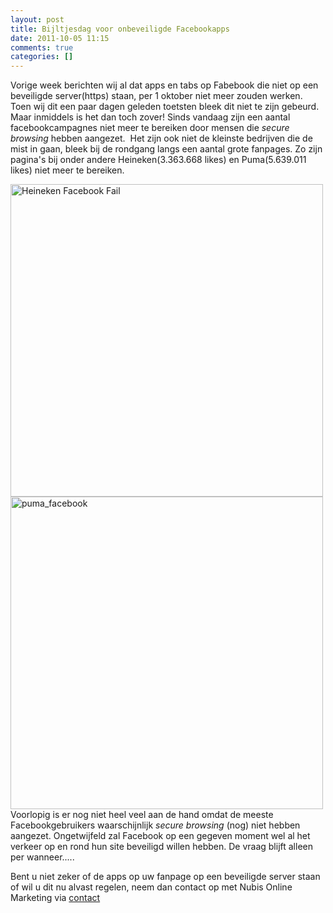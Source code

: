 ```yaml
---
layout: post
title: Bijltjesdag voor onbeveiligde Facebookapps
date: 2011-10-05 11:15
comments: true
categories: []
---
```

Vorige week berichten wij al dat apps en tabs op Fabebook die niet op een beveiligde server(https) staan, per 1 oktober niet meer zouden werken. Toen wij dit een paar dagen geleden toetsten bleek dit niet te zijn gebeurd. Maar inmiddels is het dan toch zover! Sinds vandaag zijn een aantal facebookcampagnes niet meer te bereiken door mensen die <em>secure browsing</em> hebben aangezet.  Het zijn ook niet de kleinste bedrijven die de mist in gaan, bleek bij de rondgang langs een aantal grote fanpages. Zo zijn pagina's bij onder andere Heineken(3.363.668 likes) en Puma(5.639.011 likes) niet meer te bereiken.

&#x20;<img class="aligncenter wp-image-966" title="heineken_fb" src="http://www.nubisonline.nl/wp-content/uploads/2011/10/heineken_fb.png" alt="Heineken Facebook Fail" width="500" /><a href="http://www.nubisonline.nl/wp-content/uploads/2011/10/heineken_fb.png">
&#x20;</a><img class="aligncenter size-full wp-image-967" title="puma2" src="http://www.nubisonline.nl/wp-content/uploads/2011/10/puma2.png" alt="puma_facebook" width="500" />
Voorlopig is er nog niet heel veel aan de hand omdat de meeste Facebookgebruikers waarschijnlijk <em>secure browsing</em> (nog) niet hebben aangezet. Ongetwijfeld zal Facebook op een gegeven moment wel al het verkeer op en rond hun site beveiligd willen hebben. De vraag blijft alleen per wanneer.....

Bent u niet zeker of de apps op uw fanpage op een beveiligde server staan of wil u dit nu alvast regelen, neem dan contact op met Nubis Online Marketing via <a href="http://www.nubisonline.nl/contact-pagina/">contact</a>
